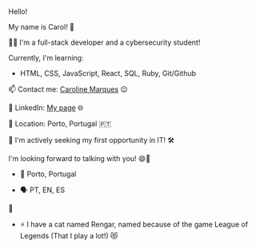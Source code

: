 Hello!

My name is Carol! 👋

👩‍💻 I'm a full-stack developer and a cybersecurity student!

Currently, I'm learning:

- HTML, CSS, JavaScript, React, SQL, Ruby, Git/Github

📫 Contact me: [Caroline Marques](mailto:carolinemarques.civil@gmail.com) 😉

📝 LinkedIn: [My page](https://www.linkedin.com/in/carolmarquesrr/) 🌐

📍 Location: Porto, Portugal 🇵🇹

🚀 I'm actively seeking my first opportunity in IT! 🛠️


I'm looking forward to talking with you! 😄🎉

- 📍 Porto, Portugal

- 🗣️ PT, EN, ES

:white_heart: 



- ⚡ I have a cat named Rengar, named because of the game League of Legends (That I play a lot!) :heart_eyes_cat:




